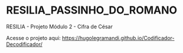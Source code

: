 # RESILIA_PASSINHO_DO_ROMANO
RESILIA - Projeto Módulo 2 - Cifra de César

Acesse o projeto aqui:
https://hugolegramandi.github.io/Codificador-Decodificador/
